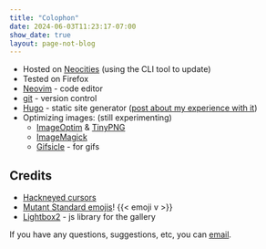 ```yaml
---
title: "Colophon"
date: 2024-06-03T11:23:17-07:00
show_date: true
layout: page-not-blog
---
```


- Hosted on [Neocities](https://neocities.org/site/kyletools) (using the CLI tool to update)
- Tested on Firefox
- [Neovim](https://neovim.io/) - code editor
- [git](https://git-scm.com/) - version control 
- [Hugo](https://gohugo.io/documentation/) - static site generator ([post about my experience with it](/blog/23-01/kyle-makes-kyle-tools#using-hugo))
- Optimizing images: (still experimenting)
  - [ImageOptim](https://imageoptim.com/mac) & [TinyPNG](https://tinypng.com/) 
  - [ImageMagick](https://imagemagick.org/)
  - [Gifsicle](https://www.lcdf.org/gifsicle/) - for gifs

## Credits

- [Hackneyed cursors](https://gitlab.com/Enthymeme/hackneyed-x11-cursors)
- [Mutant Standard emojis](https://mutant.tech/)! {{< emoji v >}}
- [Lightbox2](https://github.com/lokesh/lightbox2) - js library for the gallery

If you have any questions, suggestions, etc, you can [email](mailto:honeychain@disroot.org).

